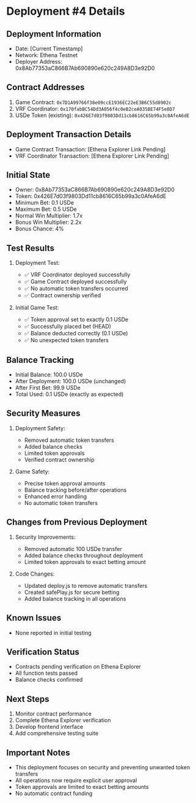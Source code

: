 # Deployment #4 Details

## Deployment Information
- Date: [Current Timestamp]
- Network: Ethena Testnet
- Deployer Address: 0x8Ab77353aC866B7Ab690890e620c249A8D3e92D0

## Contract Addresses
1. Game Contract: `0x7D1A99766f38e09ccE1936EC22eE3B6C55d8902c`
2. VRF Coordinator: `0x170fabBC54Dd3A056f4c0eB2ceA035BE74F5e0D7`
3. USDe Token (existing): `0x426E7d03f9803Dd11cb8616C65b99a3c0AfeA6dE`

## Deployment Transaction Details
- Game Contract Transaction: [Ethena Explorer Link Pending]
- VRF Coordinator Transaction: [Ethena Explorer Link Pending]

## Initial State
- Owner: 0x8Ab77353aC866B7Ab690890e620c249A8D3e92D0
- Token: 0x426E7d03f9803Dd11cb8616C65b99a3c0AfeA6dE
- Minimum Bet: 0.1 USDe
- Maximum Bet: 0.5 USDe
- Normal Win Multiplier: 1.7x
- Bonus Win Multiplier: 2.2x
- Bonus Chance: 4%

## Test Results
1. Deployment Test:
   - ✅ VRF Coordinator deployed successfully
   - ✅ Game Contract deployed successfully
   - ✅ No automatic token transfers occurred
   - ✅ Contract ownership verified

2. Initial Game Test:
   - ✅ Token approval set to exactly 0.1 USDe
   - ✅ Successfully placed bet (HEAD)
   - ✅ Balance deducted correctly (0.1 USDe)
   - ✅ No unexpected token transfers

## Balance Tracking
- Initial Balance: 100.0 USDe
- After Deployment: 100.0 USDe (unchanged)
- After First Bet: 99.9 USDe
- Total Used: 0.1 USDe (exactly as expected)

## Security Measures
1. Deployment Safety:
   - Removed automatic token transfers
   - Added balance checks
   - Limited token approvals
   - Verified contract ownership

2. Game Safety:
   - Precise token approval amounts
   - Balance tracking before/after operations
   - Enhanced error handling
   - No automatic token transfers

## Changes from Previous Deployment
1. Security Improvements:
   - Removed automatic 100 USDe transfer
   - Added balance checks throughout deployment
   - Limited token approvals to exact betting amount

2. Code Changes:
   - Updated deploy.js to remove automatic transfers
   - Created safePlay.js for secure betting
   - Added balance tracking in all operations

## Known Issues
- None reported in initial testing

## Verification Status
- Contracts pending verification on Ethena Explorer
- All function tests passed
- Balance checks confirmed

## Next Steps
1. Monitor contract performance
2. Complete Ethena Explorer verification
3. Develop frontend interface
4. Add comprehensive testing suite

## Important Notes
- This deployment focuses on security and preventing unwanted token transfers
- All operations now require explicit user approval
- Token approvals are limited to exact betting amounts
- No automatic contract funding
